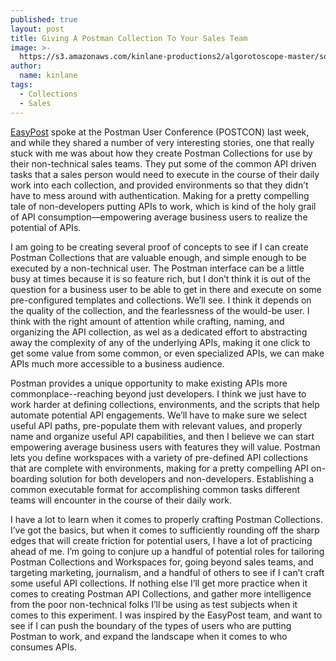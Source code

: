 ```yaml
---
published: true
layout: post
title: Giving A Postman Collection To Your Sales Team
image: >-
  https://s3.amazonaws.com/kinlane-productions2/algorotoscope-master/soldiers-talking-34536952486-52cd6bb1d1-h-blue-circuit-3.jpg
author:
  name: kinlane
tags:
  - Collections
  - Sales
---
```

[EasyPost](https://www.easypost.com/) spoke at the Postman User Conference (POSTCON) last week, and while they shared a number of very interesting stories, one that really stuck with me was about how they create Postman Collections for use by their non-technical sales teams. They put some of the common API driven tasks that a sales person would need to execute in the course of their daily work into each collection, and provided environments so that they didn’t have to mess around with authentication. Making for a pretty compelling tale of non-developers putting APIs to work, which is kind of the holy grail of API consumption—empowering average business users to realize the potential of APIs.  
  
I am going to be creating several proof of concepts to see if I can create Postman Collections that are valuable enough, and simple enough to be executed by a non-technical user. The Postman interface can be a little busy at times because it is so feature rich, but I don’t think it is out of the question for a business user to be able to get in there and execute on some pre-configured templates and collections. We’ll see. I think it depends on the quality of the collection, and the fearlessness of the would-be user. I think with the right amount of attention while crafting, naming, and organizing the API collection, as wel as a dedicated effort to abstracting away the complexity of any of the underlying APIs, making it one click to get some value from some common, or even specialized APIs, we can make APIs much more accessible to a business audience.  
  
Postman provides a unique opportunity to make existing APIs more commonplace--reaching beyond just developers. I think we just have to work harder at defining collections, environments, and the scripts that help automate potential API engagements. We’ll have to make sure we select useful API paths, pre-populate them with relevant values, and properly name and organize useful API capabilities, and then I believe we can start empowering average business users with features they will value. Postman lets you define workspaces with a variety of pre-defined API collections that are complete with environments, making for a pretty compelling API on-boarding solution for both developers and non-developers. Establishing a common executable format for accomplishing common tasks different teams will encounter in the course of their daily work.  
  
I have a lot to learn when it comes to properly crafting Postman Collections. I’ve got the basics, but when it comes to sufficiently rounding off the sharp edges that will create friction for potential users, I have a lot of practicing ahead of me. I’m going to conjure up a handful of potential roles for tailoring Postman Collections and Workspaces for, going beyond sales teams, and targeting marketing, journalism, and a handful of others to see if I can’t craft some useful API collections. If nothing else I’ll get more practice when it comes to creating Postman API Collections, and gather more intelligence from the poor non-technical folks I’ll be using as test subjects when it comes to this experiment. I was inspired by the EasyPost team, and want to see if I can push the boundary of the types of users who are putting Postman to work, and expand the landscape when it comes to who consumes APIs.